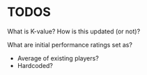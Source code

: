# TODOS

What is K-value? How is this updated (or not)?

What are initial performance ratings set as?
  - Average of existing players?
  - Hardcoded?


